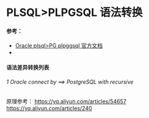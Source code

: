 # PLSQL>PLPGSQL 语法转换

#### 参考：

- [Oracle plsql>PG plpggsql 官方文档](https://www.postgresql.org/docs/10/static/plpgsql-porting.html)
- 

#### 语法差异转换列表

###### 1 Oracle connect by ==> PostgreSQL with recursive

原理参考：
https://yq.aliyun.com/articles/54657
https://yq.aliyun.com/articles/240







